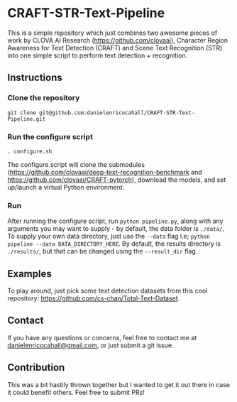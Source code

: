 # CRAFT-STR-Text-Pipeline

This is a simple repository which just combines two awesome pieces of work by CLOVA AI Research (https://github.com/clovaai),  Character Region Awareness for Text Detection (CRAFT) and Scene Text Recognition (STR) into one simple script to perform text detection + recognition.

## Instructions

### Clone the repository
`git clone git@github.com:danielenricocahall/CRAFT-STR-Text-Pipeline.git`


### Run the configure script
`. configure.sh`

The configure script will clone the submodules (https://github.com/clovaai/deep-text-recognition-benchmark and https://github.com/clovaai/CRAFT-pytorch), download the models, and set up/launch a virtual Python environment. 

### Run

After running the configure script, run `python pipeline.py`, along with any arguments you may want to supply - by default, the data folder is `./data/`. To supply your own data directory, just use the `--data` flag i.e; `python pipeline --data DATA_DIRECTORY_HERE`. By default, the results directory is `./results/`, but that can be changed using the `--result_dir` flag.

## Examples

To play around, just pick some text detection datasets from this cool repository: https://github.com/cs-chan/Total-Text-Dataset.

## Contact

If you have any questions or concerns, feel free to contact me at danielenricocahall@gmail.com, or just submit a git issue.

## Contribution

This was a bit hastily thrown together but I wanted to get it out there in case it could benefit others. Feel free to submit PRs!
